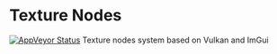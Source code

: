# Texture Nodes

[![AppVeyor Status](https://img.shields.io/appveyor/build/hooyuser/texturenodes?logo=AppVeyor&label=AppVeyor)](https://ci.appveyor.com/project/hooyuser/texturenodes/branch/master)
Texture nodes system based on Vulkan and ImGui
